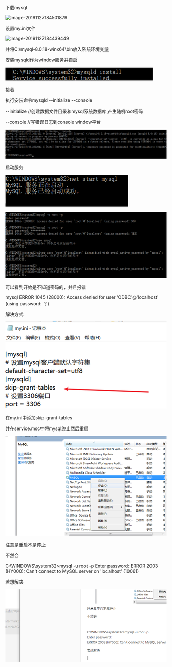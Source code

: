 下载mysql

![image-20191127184501879](C:\Users\chenn\AppData\Roaming\Typora\typora-user-images\image-20191127184501879.png)

设置my.ini文件

![image-20191127184439449](C:\Users\chenn\AppData\Roaming\Typora\typora-user-images\image-20191127184439449.png)

并将C:\mysql-8.0.18-winx64\bin放入系统环境变量

安装mysqld作为window服务并自启

![image-20191127185736907](数据库调优实验报告.assets/image-20191127185736907.png)

接着

执行安装命令mysqld --initialize --console 

--initialize //创建数据文件目录和mysql系统数据库 产生随机root密码

--console //写错误日志到console window平台

![image-20191127185801299](数据库调优实验报告.assets/image-20191127185801299.png)

启动服务

![image-20191127185925910](数据库调优实验报告.assets/image-20191127185925910.png)

![image-20191127190334554](数据库调优实验报告.assets/image-20191127190334554.png)

可以看到开始是不知道密码的，并且报错

mysql ERROR 1045 (28000): Access denied for user 'ODBC'@'localhost' (using password: ？)

解决方式

![image-20191127192433232](数据库调优实验报告.assets/image-20191127192433232.png)

在my.ini中添加skip-grant-tables

并在service.msc中将mysql终止然后重启

![image-20191127192731943](数据库调优实验报告.assets/image-20191127192731943.png)

注意是重启不是停止

不然会



C:\WINDOWS\system32>mysql -u root -p
Enter password:
ERROR 2003 (HY000): Can't connect to MySQL server on 'localhost' (10061)

若想解决

![image-20191127195849344](数据库调优实验报告.assets/image-20191127195849344.png)